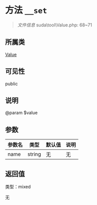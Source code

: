 # 方法 `__set`

> *文件信息* suda\tool\Value.php: 68~71

## 所属类 

[Value](../Value.md)

## 可见性

 public 

## 说明

@param $value

## 参数


| 参数名 | 类型 | 默认值 | 说明 |
|--------|-----|-------|-------|
| name |  string | 无 | 无 |



## 返回值

类型：mixed

无

